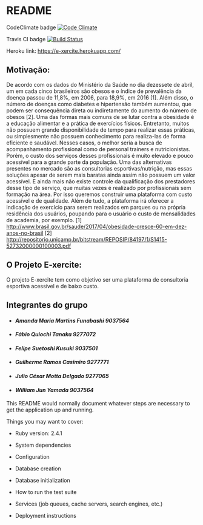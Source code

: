 # README

CodeClimate badge [![Code Climate](https://codeclimate.com/github/rails/rails/badges/gpa.svg)](https://codeclimate.com/github/rails/rails)

Travis CI badge [![Build Status](https://travis-ci.org/MrCasimiro/engineeringApp.svg?branch=master)](https://travis-ci.org/MrCasimiro/engineeringApp)

Heroku link: https://e-xercite.herokuapp.com/

## Motivação:

De acordo com os dados do Ministério da Saúde no dia dezessete de abril, um em cada cinco brasileiros são
obesos e o índice de prevalência da doença passou de 11,8%, em 2006, para 18,9%, em 2016 [1]. Além disso, o
número de doenças como diabetes e hipertensão também aumentou, que podem ser consequência direta ou
indiretamente do aumento do número de obesos [2]. Uma das formas mais comuns de se lutar contra a obesidade é
a educação alimentar e a prática de exercícios físicos. Entretanto, muitos não possuem grande disponibilidade de
tempo para realizar essas práticas, ou simplesmente não possuem conhecimento para realiza-las de forma eficiente
e saudável. Nesses casos, o melhor seria a busca de acompanhamento profissional como de personal trainers e
nutricionistas. Porém, o custo dos serviços desses profissionais é muito elevado e pouco acessível para a grande
parte da população. Uma das alternativas presentes no mercado são as consultorias esportivas/nutrição, mas essas
soluções apesar de serem mais baratas ainda assim não possuem um valor acessível. E ainda mais não existe
controle da qualificação dos prestadores desse tipo de serviço, que muitas vezes é realizado por profissionais sem
formação na área. Por isso queremos construir uma plataforma com custo acessível e de qualidade. Além de tudo,
a plataforma irá oferecer a indicação de exercício para serem realizados em parques ou na própria residência dos
usuários, poupando para o usuário o custo de mensalidades de academia, por exemplo.
[1] http://www.brasil.gov.br/saude/2017/04/obesidade-cresce-60-em-dez-anos-no-brasil
[2] http://repositorio.unicamp.br/bitstream/REPOSIP/84197/1/S1415-52732000000100003.pdf

## O Projeto E-xercite:

O projeto E-xercite tem como objetivo ser uma plataforma de consultoria esportiva acessível e de baixo custo.

## Integrantes do grupo

* #### **_Amanda Maria Martins Funabashi_**   **_9037564_**
* #### **_Fábio Quiochi Tanaka    9277072_**
* #### **_Felipe Suetoshi Kusuki    9037501_**
* #### **_Guilherme Ramos Casimiro    9277771_**
* #### **_Julio César Motta Delgado     9277065_**
* #### **_William Jun Yamada    9037564_**

This README would normally document whatever steps are necessary to get the
application up and running.

Things you may want to cover:

* Ruby version: 2.4.1

* System dependencies

* Configuration

* Database creation

* Database initialization

* How to run the test suite

* Services (job queues, cache servers, search engines, etc.)

* Deployment instructions
